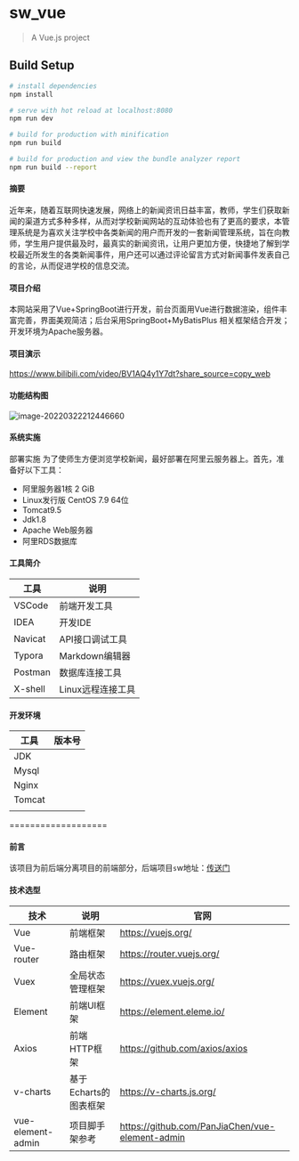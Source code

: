 # sw_vue

> A Vue.js project

## Build Setup

``` bash
# install dependencies
npm install

# serve with hot reload at localhost:8080
npm run dev

# build for production with minification
npm run build

# build for production and view the bundle analyzer report
npm run build --report
```



#### 摘要

近年来，随着互联网快速发展，网络上的新闻资讯日益丰富，教师，学生们获取新闻的渠道方式多种多样，从而对学校新闻网站的互动体验也有了更高的要求，本管理系统是为喜欢关注学校中各类新闻的用户而开发的一套新闻管理系统，旨在向教师，学生用户提供最及时，最真实的新闻资讯，让用户更加方便，快捷地了解到学校最近所发生的各类新闻事件，用户还可以通过评论留言方式对新闻事件发表自己的言论，从而促进学校的信息交流。

#### 项目介绍

本网站采用了Vue+SpringBoot进行开发，前台页面用Vue进行数据渲染，组件丰富完善，界面美观简洁；后台采用SpringBoot+MyBatisPlus 相关框架结合开发；开发环境为Apache服务器。

#### 项目演示

https://www.bilibili.com/video/BV1AQ4y1Y7dt?share_source=copy_web

#### 功能结构图

![image-20220322212446660]()

#### 系统实施

部署实施
	为了使师生方便浏览学校新闻，最好部署在阿里云服务器上。首先，准备好以下工具：

- 阿里服务器1核 2 GiB
- Linux发行版 CentOS  7.9 64位
- Tomcat9.5
- Jdk1.8
- Apache Web服务器
- 阿里RDS数据库



#### 工具简介

| 工具    | 说明              |
| ------- | ----------------- |
| VSCode  | 前端开发工具      |
| IDEA    | 开发IDE           |
| Navicat | API接口调试工具   |
| Typora  | Markdown编辑器    |
| Postman | 数据库连接工具    |
| X-shell | Linux远程连接工具 |

#### 开发环境

| 工具   | 版本号 |
| ------ | ------ |
| JDK    |        |
| Mysql  |        |
| Nginx  |        |
| Tomcat |        |
|        |        |



===================

#### 前言

该项目为前后端分离项目的前端部分，后端项目`s`w地址：[传送门](https://github.com/macrozheng/mall)







#### 技术选型

| 技术              | 说明                  | 官网                                            |
| ----------------- | --------------------- | ----------------------------------------------- |
| Vue               | 前端框架              | https://vuejs.org/                              |
| Vue-router        | 路由框架              | https://router.vuejs.org/                       |
| Vuex              | 全局状态管理框架      | https://vuex.vuejs.org/                         |
| Element           | 前端UI框架            | https://element.eleme.io/                       |
| Axios             | 前端HTTP框架          | https://github.com/axios/axios                  |
| v-charts          | 基于Echarts的图表框架 | https://v-charts.js.org/                        |
| vue-element-admin | 项目脚手架参考        | https://github.com/PanJiaChen/vue-element-admin |